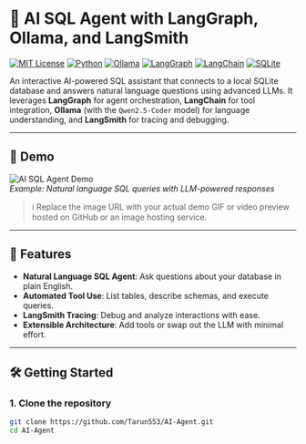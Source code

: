 # 🧠 AI SQL Agent with LangGraph, Ollama, and LangSmith

[![MIT License](https://img.shields.io/badge/license-MIT-green.svg)](LICENSE)
[![Python](https://img.shields.io/badge/python-3.8%2B-blue.svg)](https://www.python.org/)
[![Ollama](https://img.shields.io/badge/Ollama-local--LLM-orange)](https://ollama.com)
[![LangGraph](https://img.shields.io/badge/LangGraph-Agent--Orchestration-purple)](https://github.com/langchain-ai/langgraph)
[![LangChain](https://img.shields.io/badge/LangChain-tool--integration-yellow)](https://www.langchain.com/)
[![SQLite](https://img.shields.io/badge/SQLite-database-blue)](https://www.sqlite.org/)

An interactive AI-powered SQL assistant that connects to a local SQLite database and answers natural language questions using advanced LLMs. It leverages **LangGraph** for agent orchestration, **LangChain** for tool integration, **Ollama** (with the `Qwen2.5-Coder` model) for language understanding, and **LangSmith** for tracing and debugging.

---

## 🎥 Demo

![AI SQL Agent Demo](https://github.com/Tarun553/AI-Agent/assets/demo.gif)  
*Example: Natural language SQL queries with LLM-powered responses*

> ℹ️ Replace the image URL with your actual demo GIF or video preview hosted on GitHub or an image hosting service.

---

## 🚀 Features

- **Natural Language SQL Agent**: Ask questions about your database in plain English.
- **Automated Tool Use**: List tables, describe schemas, and execute queries.
- **LangSmith Tracing**: Debug and analyze interactions with ease.
- **Extensible Architecture**: Add tools or swap out the LLM with minimal effort.

---

## 🛠️ Getting Started

### 1. Clone the repository

```bash
git clone https://github.com/Tarun553/AI-Agent.git
cd AI-Agent
